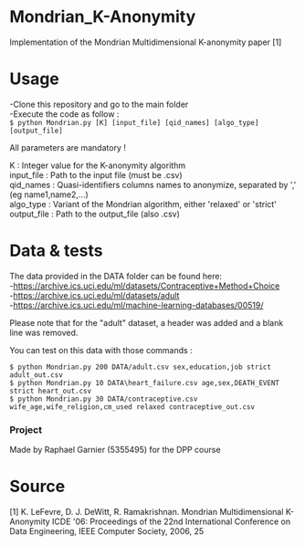 # Mondrian_K-Anonymity
Implementation of the Mondrian Multidimensional K-anonymity paper [1]

# Usage

-Clone this repository and go to the main folder<br/>
-Execute the code as follow :<br/>
```$ python Mondrian.py [K] [input_file] [qid_names] [algo_type] [output_file]```

All parameters are mandatory !

K : Integer value for the K-anonymity algorithm<br/>
input_file : Path to the input file (must be .csv)<br/>
qid_names : Quasi-identifiers columns names to anonymize, separated by ',' (eg name1,name2,...)<br/>
algo_type : Variant of the Mondrian algorithm, either 'relaxed' or 'strict'<br/>
output_file : Path to the output_file (also .csv)<br/>


# Data & tests

The data provided in the DATA folder can be found here:<br/>
-https://archive.ics.uci.edu/ml/datasets/Contraceptive+Method+Choice<br/>
-https://archive.ics.uci.edu/ml/datasets/adult<br/>
-https://archive.ics.uci.edu/ml/machine-learning-databases/00519/<br/>

Please note that for the "adult" dataset, a header was added and a blank line was removed.

You can test on this data with those commands :
```
$ python Mondrian.py 200 DATA/adult.csv sex,education,job strict adult_out.csv
$ python Mondrian.py 10 DATA\heart_failure.csv age,sex,DEATH_EVENT strict heart_out.csv
$ python Mondrian.py 30 DATA/contraceptive.csv wife_age,wife_religion,cm_used relaxed contraceptive_out.csv
```

### Project
Made by Raphael Garnier (5355495) for the DPP course

# Source

[1] K. LeFevre, D. J. DeWitt, R. Ramakrishnan. Mondrian Multidimensional K-Anonymity ICDE '06: Proceedings of the 22nd International Conference on Data Engineering, IEEE Computer Society, 2006, 25
